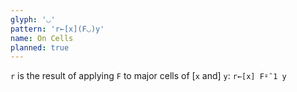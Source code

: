 ```yaml
---
glyph: '◡'
pattern: 'r←[x](F◡)y'
name: On Cells
planned: true
---
```


`r` is the result of applying `F` to major cells of \[`x` and\] `y`: `r←[x] F⍤¯1 y`